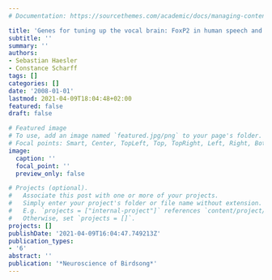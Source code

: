 ```yaml
---
# Documentation: https://sourcethemes.com/academic/docs/managing-content/

title: 'Genes for tuning up the vocal brain: FoxP2 in human speech and birdsong'
subtitle: ''
summary: ''
authors:
- Sebastian Haesler
- Constance Scharff
tags: []
categories: []
date: '2008-01-01'
lastmod: 2021-04-09T18:04:48+02:00
featured: false
draft: false

# Featured image
# To use, add an image named `featured.jpg/png` to your page's folder.
# Focal points: Smart, Center, TopLeft, Top, TopRight, Left, Right, BottomLeft, Bottom, BottomRight.
image:
  caption: ''
  focal_point: ''
  preview_only: false

# Projects (optional).
#   Associate this post with one or more of your projects.
#   Simply enter your project's folder or file name without extension.
#   E.g. `projects = ["internal-project"]` references `content/project/deep-learning/index.md`.
#   Otherwise, set `projects = []`.
projects: []
publishDate: '2021-04-09T16:04:47.749213Z'
publication_types:
- '6'
abstract: ''
publication: '*Neuroscience of Birdsong*'
---
```

